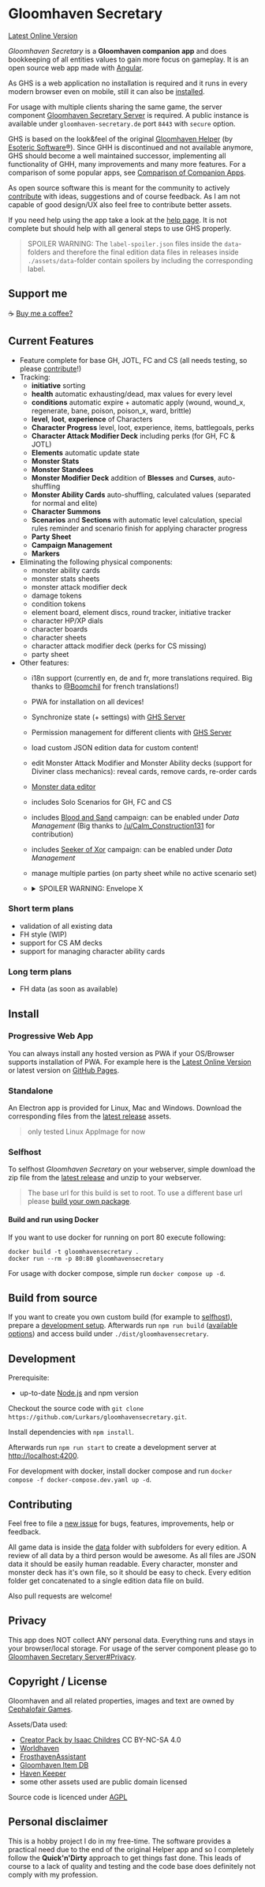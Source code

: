 # Gloomhaven Secretary

[Latest Online Version](https://gloomhaven-secretary.de)

*Gloomhaven Secretary* is a **Gloomhaven companion app** and does bookkeeping of all entities values to gain more focus on gameplay. It is an open source web app made with [Angular](https://angular.io/).

As GHS is a web application no installation is required and it runs in every modern browser even on mobile, still it can also be [installed](#install).

For usage with multiple clients sharing the same game, the server component [Gloomhaven Secretary Server](https://github.com/Lurkars/ghs-server) is required. A public instance is available under `gloomhaven-secretary.de` port `8443` with `secure` option.

GHS is based on the look&feel of the original [Gloomhaven Helper](http://esotericsoftware.com/gloomhaven-helper) (by [Esoteric Software®](http://esotericsoftware.com)). Since GHH is discontinued and not available anymore, GHS should become a well maintained successor, implementing all functionality of GHH, many improvements and many more features. For a comparison of some popular apps, see [Comparison of Companion Apps](https://github.com/Lurkars/gloomhavensecretary/wiki/Comparison-of-Companion-Apps).

As open source software this is meant for the community to actively [contribute](#contributing) with ideas, suggestions and of course feedback. As I am not capable of good design/UX also feel free to contribute better assets. 

If you need help using the app take a look at the [help page](https://help.gloomhaven-secretary.de). It is not complete but should help with all general steps to use GHS properly.

> SPOILER WARNING:
> The `label-spoiler.json` files inside the `data`-folders and therefore the final edition data files in releases inside `./assets/data`-folder contain spoilers by including the corresponding label.

## Support me

☕ [Buy me a coffee?](https://ko-fi.com/lurkars)

## Current Features

- Feature complete for base GH, JOTL, FC and CS (all needs testing, so please [contribute](#contributing)!)
- Tracking:
  - **initiative** sorting
  - **health** automatic exhausting/dead, max values for every level
  - **conditions** automatic expire + automatic apply (wound, wound_x, regenerate, bane, poison, poison_x, ward, brittle)
  - **level**, **loot**, **experience** of Characters
  - **Character Progress** level, loot, experience, items, battlegoals, perks
  - **Character Attack Modifier Deck** including perks (for GH, FC & JOTL)
  - **Elements** automatic update state
  - **Monster Stats**
  - **Monster Standees**
  - **Monster Modifier Deck** addition of **Blesses** and **Curses**, auto-shuffling
  - **Monster Ability Cards** auto-shuffling, calculated values (separated for normal and elite)
  - **Character Summons**
  - **Scenarios** and **Sections** with automatic level calculation, special rules reminder and scenario finish for applying character progress
  - **Party Sheet**
  - **Campaign Management**
  - **Markers**
- Eliminating the following physical components:
  - monster ability cards
  - monster stats sheets
  - monster attack modifier deck
  - damage tokens
  - condition tokens
  - element board, element discs, round tracker, initiative tracker
  - character HP/XP dials
  - character boards
  - character sheets
  - character attack modifier deck (perks for CS missing)
  - party sheet
- Other features:
  - i18n support (currently en, de and fr, more translations required. Big thanks to [@Boomchil](https://github.com/Boomchil) for french translations!)
  - PWA for installation on all devices!
  - Synchronize state (+ settings) with [GHS Server](https://github.com/Lurkars/ghs-server)
  - Permission management for different clients with [GHS Server](https://github.com/Lurkars/ghs-server)
  - load custom JSON edition data for custom content!
  - edit Monster Attack Modifier and Monster Ability decks (support for Diviner class mechanics): reveal cards, remove cards, re-order cards
  - [Monster data editor](https://gloomhaven-secretary.de/editor/monster)
  - includes Solo Scenarios for GH, FC and CS
  - includes [Blood and Sand](https://boardgamegeek.com/thread/2613617/blood-and-sand-gloomhaven-campaign-set-red-desert) campaign: can be enabled under *Data Management* (Big thanks to [/u/Calm_Construction131](https://www.reddit.com/user/Calm_Construction131) for contribution)
  - includes [Seeker of Xor](https://boardgamegeek.com/thread/2220121/seeker-xorn-bonus-content) campaign: can be enabled under *Data Management*
  - manage multiple parties (on party sheet while no active scenario set)
  - <details>
      <summary>SPOILER WARNING: Envelope X</summary>

      > To add Envelope X, add the following Edition Data Url under *Data Management* `./assets/data/gh-envx.json` and enable it.
    </details>

### Short term plans

- validation of all existing data
- FH style (WIP)
- support for CS AM decks
- support for managing character ability cards

### Long term plans

- FH data (as soon as available)

## Install

### Progressive Web App

You can always install any hosted version as PWA if your OS/Browser supports installation of PWA. For example here is the [Latest Online Version](https://gloomhaven-secretary.de) or latest version on [GitHub Pages](https://lurkars.github.io/gloomhavensecretary/).

### Standalone

An Electron app is provided for Linux, Mac and Windows.
Download the corresponding files from the [latest release](https://github.com/Lurkars/gloomhavensecretary/releases/latest) assets.

> only tested Linux AppImage for now

### Selfhost

To selfhost *Gloomhaven Secretary* on your webserver, simple download the zip file from the [latest release](https://github.com/Lurkars/gloomhavensecretary/releases/latest) and unzip to your webserver.

> The base url for this build is set to root. To use a different base url please [build your own package](#build-from-source).

#### Build and run using Docker

If you want to use docker for running on port 80 execute following:

```shell
docker build -t gloomhavensecretary .
docker run --rm -p 80:80 gloomhavensecretary
```

For usage with docker compose, simple run `docker compose up -d`.

## Build from source

If you want to create you own custom build (for example to [selfhost](#selfhost)), prepare a [development setup](#development). Afterwards run `npm run build` ([available options](https://angular.io/cli/build#options)) and access build under `./dist/gloomhavensecretary`.

## Development

Prerequisite:

- up-to-date [Node.js](https://nodejs.org) and npm version

Checkout the source code with `git clone https://github.com/Lurkars/gloomhavensecretary.git`.

Install dependencies with `npm install`.

Afterwards run `npm run start` to create a development server at [http://localhost:4200](http://localhost:4200).

For development with docker, install docker compose and run `docker compose -f docker-compose.dev.yaml up -d`.

## Contributing

Feel free to file a [new issue](https://github.com/Lurkars/gloomhavensecretary/issues/new/choose) for bugs, features, improvements, help or feedback.

All game data is inside the [data](./data/) folder with subfolders for every edition. A review of all data by a third person would be awesome. As all files are JSON data it should be easily human readable. Every character, monster and monster deck has it's own file, so it should be easy to check.
Every edition folder get concatenated to a single edition data file on build.

Also pull requests are welcome!

## Privacy

This app does NOT collect ANY personal data. Everything runs and stays in your browser/local storage. For usage of the server component please go to [Gloomhaven Secretary Server#Privacy](https://github.com/Lurkars/ghs-server#privacy).

## Copyright / License

Gloomhaven and all related properties, images and text are owned by [Cephalofair Games](https://cephalofair.com).

Assets/Data used:

- [Creator Pack by Isaac Childres](https://boardgamegeek.com/thread/1733586/files-creation) CC BY-NC-SA 4.0
- [Worldhaven](https://github.com/any2cards/worldhaven)
- [FrosthavenAssistant](https://github.com/Tarmslitaren/FrosthavenAssistant)
- [Gloomhaven Item DB](https://github.com/heisch/gloomhaven-item-db)
- [Haven Keeper](https://github.com/PrimalZed/haven-keeper)
- some other assets used are public domain licensed

Source code is licenced under [AGPL](/LICENSE)

## Personal disclaimer

This is a hobby project I do in my free-time. The software provides a practical need due to the end of the original Helper app and so I completely follow the **Quick'n'Dirty** approach to get things fast done. This leads of course to a lack of quality and testing and the code base does definitely not comply with my profession.
